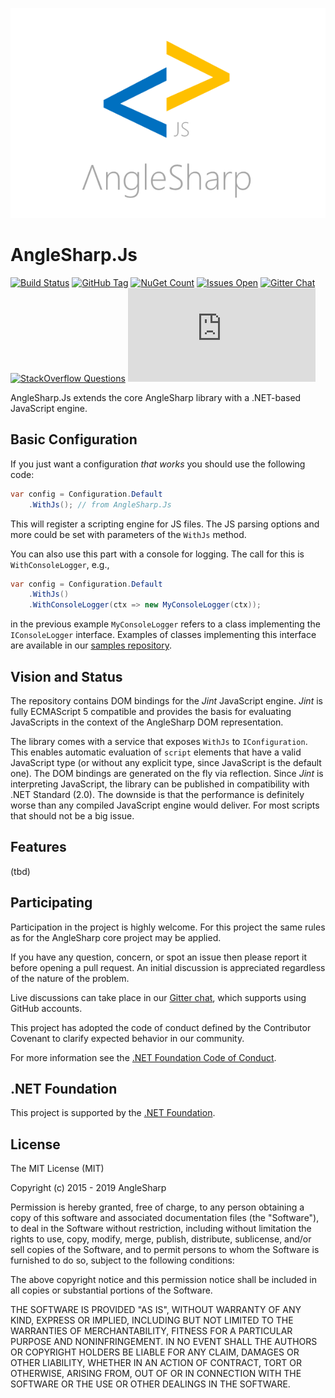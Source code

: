 ![logo](https://raw.githubusercontent.com/AngleSharp/AngleSharp.Js/master/header.png)

# AngleSharp.Js

[![Build Status](https://img.shields.io/appveyor/ci/FlorianRappl/AngleSharp-Scripting.svg?style=flat-square)](https://ci.appveyor.com/project/FlorianRappl/AngleSharp-Scripting)
[![GitHub Tag](https://img.shields.io/github/tag/AngleSharp/AngleSharp.Js.svg?style=flat-square)](https://github.com/AngleSharp/AngleSharp.Js/releases)
[![NuGet Count](https://img.shields.io/nuget/dt/AngleSharp.Js.svg?style=flat-square)](https://www.nuget.org/packages/AngleSharp.Js/)
[![Issues Open](https://img.shields.io/github/issues/AngleSharp/AngleSharp.Js.svg?style=flat-square)](https://github.com/AngleSharp/AngleSharp.Js/issues)
[![Gitter Chat](http://img.shields.io/badge/gitter-AngleSharp/AngleSharp-blue.svg?style=flat-square)](https://gitter.im/AngleSharp/AngleSharp)
[![StackOverflow Questions](https://img.shields.io/stackexchange/stackoverflow/t/anglesharp.svg?style=flat-square)](https://stackoverflow.com/tags/anglesharp)
[![CLA Assistant](https://cla-assistant.io/readme/badge/AngleSharp/AngleSharp.Js?style=flat-square)](https://cla-assistant.io/AngleSharp/AngleSharp.Js)

AngleSharp.Js extends the core AngleSharp library with a .NET-based JavaScript engine.

## Basic Configuration

If you just want a configuration *that works* you should use the following code:

```cs
var config = Configuration.Default
    .WithJs(); // from AngleSharp.Js
```

This will register a scripting engine for JS files. The JS parsing options and more could be set with parameters of the `WithJs` method.

You can also use this part with a console for logging. The call for this is `WithConsoleLogger`, e.g.,

```cs
var config = Configuration.Default
    .WithJs()
    .WithConsoleLogger(ctx => new MyConsoleLogger(ctx));
```

in the previous example `MyConsoleLogger` refers to a class implementing the `IConsoleLogger` interface. Examples of classes implementing this interface are available in our [samples repository](https://github.com/AngleSharp/AngleSharp.Samples).

## Vision and Status

The repository contains DOM bindings for the *Jint* JavaScript engine. *Jint* is fully ECMAScript 5 compatible and provides the basis for evaluating JavaScripts in the context of the AngleSharp DOM representation.

The library comes with a service that exposes `WithJs` to `IConfiguration`. This enables automatic evaluation of `script` elements that have a valid JavaScript type (or without any explicit type, since JavaScript is the default one). The DOM bindings are generated on the fly via reflection. Since *Jint* is interpreting JavaScript, the library can be published in compatibility with .NET Standard (2.0). The downside is that the performance is definitely worse than any compiled JavaScript engine would deliver. For most scripts that should not be a big issue.

## Features

(tbd)

## Participating

Participation in the project is highly welcome. For this project the same rules as for the AngleSharp core project may be applied.

If you have any question, concern, or spot an issue then please report it before opening a pull request. An initial discussion is appreciated regardless of the nature of the problem.

Live discussions can take place in our [Gitter chat](https://gitter.im/AngleSharp/AngleSharp), which supports using GitHub accounts.

This project has adopted the code of conduct defined by the Contributor Covenant to clarify expected behavior in our community.

For more information see the [.NET Foundation Code of Conduct](https://dotnetfoundation.org/code-of-conduct).

## .NET Foundation

This project is supported by the [.NET Foundation](https://dotnetfoundation.org).

## License

The MIT License (MIT)

Copyright (c) 2015 - 2019 AngleSharp

Permission is hereby granted, free of charge, to any person obtaining a copy of this software and associated documentation files (the "Software"), to deal in the Software without restriction, including without limitation the rights to use, copy, modify, merge, publish, distribute, sublicense, and/or sell copies of the Software, and to permit persons to whom the Software is furnished to do so, subject to the following conditions:

The above copyright notice and this permission notice shall be included in all copies or substantial portions of the Software.

THE SOFTWARE IS PROVIDED "AS IS", WITHOUT WARRANTY OF ANY KIND, EXPRESS OR IMPLIED, INCLUDING BUT NOT LIMITED TO THE WARRANTIES OF MERCHANTABILITY, FITNESS FOR A PARTICULAR PURPOSE AND NONINFRINGEMENT. IN NO EVENT SHALL THE AUTHORS OR COPYRIGHT HOLDERS BE LIABLE FOR ANY CLAIM, DAMAGES OR OTHER LIABILITY, WHETHER IN AN ACTION OF CONTRACT, TORT OR OTHERWISE, ARISING FROM, OUT OF OR IN CONNECTION WITH THE SOFTWARE OR THE USE OR OTHER DEALINGS IN THE SOFTWARE.

